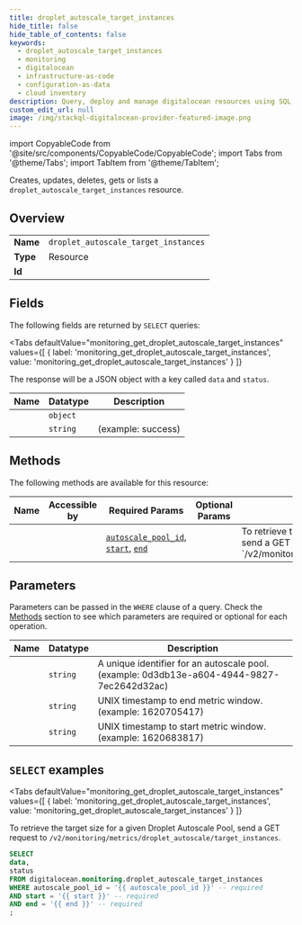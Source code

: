 ```yaml
--- 
title: droplet_autoscale_target_instances
hide_title: false
hide_table_of_contents: false
keywords:
  - droplet_autoscale_target_instances
  - monitoring
  - digitalocean
  - infrastructure-as-code
  - configuration-as-data
  - cloud inventory
description: Query, deploy and manage digitalocean resources using SQL
custom_edit_url: null
image: /img/stackql-digitalocean-provider-featured-image.png
---
```


import CopyableCode from '@site/src/components/CopyableCode/CopyableCode';
import Tabs from '@theme/Tabs';
import TabItem from '@theme/TabItem';

Creates, updates, deletes, gets or lists a <code>droplet_autoscale_target_instances</code> resource.

## Overview
<table><tbody>
<tr><td><b>Name</b></td><td><code>droplet_autoscale_target_instances</code></td></tr>
<tr><td><b>Type</b></td><td>Resource</td></tr>
<tr><td><b>Id</b></td><td><CopyableCode code="digitalocean.monitoring.droplet_autoscale_target_instances" /></td></tr>
</tbody></table>

## Fields

The following fields are returned by `SELECT` queries:

<Tabs
    defaultValue="monitoring_get_droplet_autoscale_target_instances"
    values={[
        { label: 'monitoring_get_droplet_autoscale_target_instances', value: 'monitoring_get_droplet_autoscale_target_instances' }
    ]}
>
<TabItem value="monitoring_get_droplet_autoscale_target_instances">

The response will be a JSON object with a key called `data` and `status`.

<table>
<thead>
    <tr>
    <th>Name</th>
    <th>Datatype</th>
    <th>Description</th>
    </tr>
</thead>
<tbody>
<tr>
    <td><CopyableCode code="data" /></td>
    <td><code>object</code></td>
    <td></td>
</tr>
<tr>
    <td><CopyableCode code="status" /></td>
    <td><code>string</code></td>
    <td> (example: success)</td>
</tr>
</tbody>
</table>
</TabItem>
</Tabs>

## Methods

The following methods are available for this resource:

<table>
<thead>
    <tr>
    <th>Name</th>
    <th>Accessible by</th>
    <th>Required Params</th>
    <th>Optional Params</th>
    <th>Description</th>
    </tr>
</thead>
<tbody>
<tr>
    <td><a href="#monitoring_get_droplet_autoscale_target_instances"><CopyableCode code="monitoring_get_droplet_autoscale_target_instances" /></a></td>
    <td><CopyableCode code="select" /></td>
    <td><a href="#parameter-autoscale_pool_id"><code>autoscale_pool_id</code></a>, <a href="#parameter-start"><code>start</code></a>, <a href="#parameter-end"><code>end</code></a></td>
    <td></td>
    <td>To retrieve the target size for a given Droplet Autoscale Pool, send a GET request to `/v2/monitoring/metrics/droplet_autoscale/target_instances`.</td>
</tr>
</tbody>
</table>

## Parameters

Parameters can be passed in the `WHERE` clause of a query. Check the [Methods](#methods) section to see which parameters are required or optional for each operation.

<table>
<thead>
    <tr>
    <th>Name</th>
    <th>Datatype</th>
    <th>Description</th>
    </tr>
</thead>
<tbody>
<tr id="parameter-autoscale_pool_id">
    <td><CopyableCode code="autoscale_pool_id" /></td>
    <td><code>string</code></td>
    <td>A unique identifier for an autoscale pool. (example: 0d3db13e-a604-4944-9827-7ec2642d32ac)</td>
</tr>
<tr id="parameter-end">
    <td><CopyableCode code="end" /></td>
    <td><code>string</code></td>
    <td>UNIX timestamp to end metric window. (example: 1620705417)</td>
</tr>
<tr id="parameter-start">
    <td><CopyableCode code="start" /></td>
    <td><code>string</code></td>
    <td>UNIX timestamp to start metric window. (example: 1620683817)</td>
</tr>
</tbody>
</table>

## `SELECT` examples

<Tabs
    defaultValue="monitoring_get_droplet_autoscale_target_instances"
    values={[
        { label: 'monitoring_get_droplet_autoscale_target_instances', value: 'monitoring_get_droplet_autoscale_target_instances' }
    ]}
>
<TabItem value="monitoring_get_droplet_autoscale_target_instances">

To retrieve the target size for a given Droplet Autoscale Pool, send a GET request to `/v2/monitoring/metrics/droplet_autoscale/target_instances`.

```sql
SELECT
data,
status
FROM digitalocean.monitoring.droplet_autoscale_target_instances
WHERE autoscale_pool_id = '{{ autoscale_pool_id }}' -- required
AND start = '{{ start }}' -- required
AND end = '{{ end }}' -- required
;
```
</TabItem>
</Tabs>
